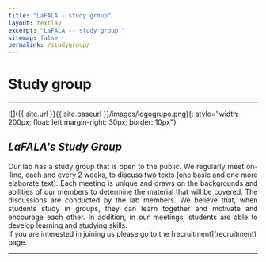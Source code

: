 ```yaml
---
title: "LaFALA - study group"
layout: textlay
excerpt: "LaFALA -- study group."
sitemap: false
permalink: /studygroup/
---
```



# Study group

---
![]({{ site.url }}{{ site.baseurl }}/images/logogrupo.png){: style="width: 200px; float: left;margin-right: 30px; border: 10px"}

## *LaFALA's Study Group*
<div style="text-align: justify">
Our lab has a study group that is open to the public. We regularly meet on-lline, each and every 2 weeks, to discuss two texts (one basic and one more elaborate text). Each meeting is unique and draws on the backgrounds and abilities of our members to determine the material that will be covered.  The discussions are conducted by the lab members. We believe that, when students study in groups, they can learn together and motivate and encourage each other. In addition, in our meetings, students are able to develop learning and studying skills. 

</div>
If you are interested in joining us please go to the [recruitment](recruitment) page.

---


